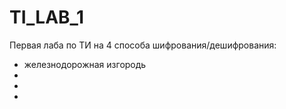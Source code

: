 # TI_LAB_1
Первая лаба по ТИ на 4 способа шифрования/дешифрования:
* железнодорожная изгородь
*
*
*
